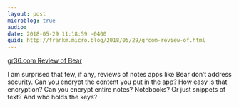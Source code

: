 ```yaml
---
layout: post
microblog: true
audio: 
date: 2018-05-29 11:18:59 -0400
guid: http://frankm.micro.blog/2018/05/29/grcom-review-of.html
---
```

 [gr36.com Review of Bear](https://gr36.com/2017-01-19-bear-app-review/)

I am surprised that few, if any, reviews of notes apps like Bear don’t address security.  Can you encrypt the content you put in the app? How easy is that encryption? Can you encrypt entire notes? Notebooks? Or just snippets of text? And who holds the keys?
